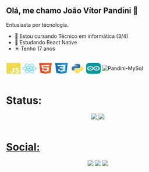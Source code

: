 ## Olá, me chamo João Vítor Pandini 👋

Entusiasta por técnologia.

- 🔭 Estou cursando Técnico em informática (3/4)
- 🌱 Estudando React Native
- ♓ Tenho 17 anos

<div style="display: inline_block"><br>
  <img align="center" alt="Pandini-Js" height="30" width="40" src="https://raw.githubusercontent.com/devicons/devicon/master/icons/javascript/javascript-plain.svg">
  <img align="center" alt="Pandini-React" height="30" width="40" src="https://raw.githubusercontent.com/devicons/devicon/master/icons/react/react-original.svg">
  <img align="center" alt="Pandini-HTML" height="30" width="40" src="https://raw.githubusercontent.com/devicons/devicon/master/icons/html5/html5-original.svg">
  <img align="center" alt="Pandini-CSS" height="30" width="40" src="https://raw.githubusercontent.com/devicons/devicon/master/icons/css3/css3-original.svg">
  <img align="center" alt="Pandini-Python" height="30" width="40" src="https://raw.githubusercontent.com/devicons/devicon/master/icons/python/python-original.svg">
  <img align="center" alt="Pandini-INO" height="30" width="40" src="https://github.com/tandpfun/skill-icons/blob/main/icons/Arduino.svg">
  <img align="center" alt="Pandini-MySql" height="40" width="50" src="https://cdn.jsdelivr.net/gh/devicons/devicon/icons/mysql/mysql-original-wordmark.svg">
</div>
<br>


<p><h1>Status: </h1>
<div align="center">
  <a href="https://github.com/JPandini">
  <img height="160em" src="https://github-readme-stats.vercel.app/api?username=JPandini&show_icons=true&theme=tokyonight&include_all_commits=true&count_private=true" />
    
  <img height="160em" src="https://github-readme-stats.vercel.app/api/top-langs/?username=JPandini&layout=compact&langs_count=6&theme=tokyonight "/>
</div>
<br>

<p><h1>Social: </h1></p>
<div align="center">
    <a href="https://www.linkedin.com/in/jo%C3%A3o-v%C3%ADtor-pandini-71a484240/" target="_blank"><img src="https://img.shields.io/badge/-LinkedIn-%230077B5?style=for-the-badge&logo=linkedin&logoColor=white" target="_blank"></a>
    <a href="https://www.instagram.com/joaovppvitor_/" target="_blank"><img src="https://img.shields.io/badge/-Instagram-%23E4405F?style=for-the-badge&logo=instagram&logoColor=white" target="_blank"></a>
    <a href = "mailto:pandinijoao@gmail.com"><img src="https://img.shields.io/badge/-Gmail-%23333?style=for-the-badge&logo=gmail&logoColor=white" target="_blank"></a>
</div>



